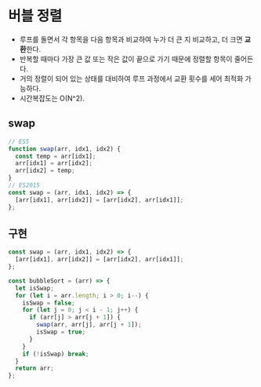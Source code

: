 # 버블 정렬

- 루프를 돌면서 각 항목을 다음 항목과 비교하여 누가 더 큰 지 비교하고, 더 크면 **교환**한다.
- 반복할 때마다 가장 큰 값 또는 작은 값이 끝으로 가기 때문에 정렬할 항목이 줄어든다.
- 거의 정렬이 되어 있는 상태를 대비하여 루프 과정에서 교환 횟수를 세어 최적화 가능하다.
- 시간복잡도는 O(N^2).

## swap

```js
// ES5
function swap(arr, idx1, idx2) {
  const temp = arr[idx1];
  arr[idx1] = arr[idx2];
  arr[idx2] = temp;
}
// ES2015
const swap = (arr, idx1, idx2) => {
  [arr[idx1], arr[idx2]] = [arr[idx2], arr[idx1]];
};
```

## 구현

```js
const swap = (arr, idx1, idx2) => {
  [arr[idx1], arr[idx2]] = [arr[idx2], arr[idx1]];
};

const bubbleSort = (arr) => {
  let isSwap;
  for (let i = arr.length; i > 0; i--) {
    isSwap = false;
    for (let j = 0; j < i - 1; j++) {
      if (arr[j] > arr[j + 1]) {
        swap(arr, arr[j], arr[j + 1]);
        isSwap = true;
      }
    }
    if (!isSwap) break;
  }
  return arr;
};
```
